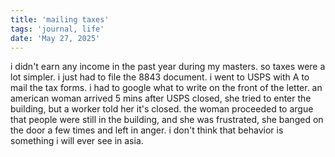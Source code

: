 ```yaml
---
title: 'mailing taxes'
tags: 'journal, life'
date: 'May 27, 2025'
---
```


i didn't earn any income in the past year during my masters. so taxes were a lot simpler. i just had to file the 8843 document. i went to USPS with A to mail the tax forms. i had to google what to write on the front of the letter. an american woman arrived 5 mins after USPS closed, she tried to enter the building, but a worker told her it's closed. the woman proceeded to argue that people were still in the building, and she was frustrated, she banged on the door a few times and left in anger. i don't think that behavior is something i will ever see in asia.
